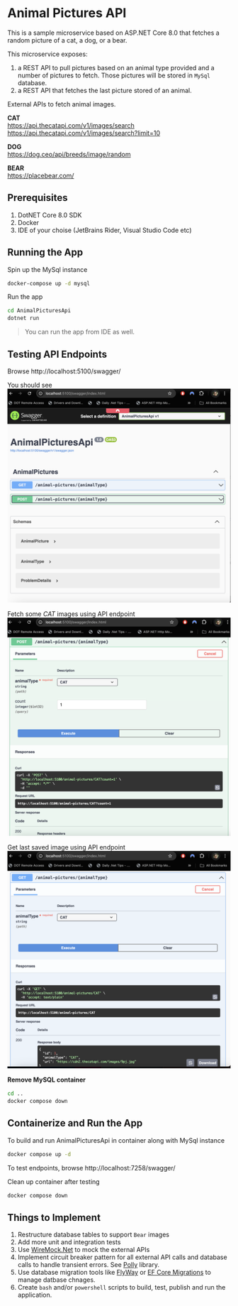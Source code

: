 # Animal Pictures API  

This is a sample microservice based on ASP.NET Core 8.0 that fetches a random picture of a cat, a dog, or a bear.

This microservice exposes:  

1. a REST API to pull pictures based on an animal type provided and a
number of pictures to fetch. Those pictures will be stored in `MySql` database.
1. a REST API that fetches the last picture stored of an animal.  

External APIs to fetch animal images.  

**CAT**  
https://api.thecatapi.com/v1/images/search 
https://api.thecatapi.com/v1/images/search?limit=10  

**DOG**  
https://dog.ceo/api/breeds/image/random  

**BEAR**  
https://placebear.com/  

## Prerequisites  

1. DotNET Core 8.0 SDK
1. Docker  
1. IDE of your choise (JetBrains Rider, Visual Studio Code etc)  

## Running the App  

Spin up the MySql instance 

```bash
docker-compose up -d mysql
```

Run the app
```bash
cd AnimalPicturesApi
dotnet run
```

> You can run the app from IDE as well.

## Testing API Endpoints  

Browse http://localhost:5100/swagger/  

You should see  ![image swagger](./images/swagger.png)  

Fetch some *CAT* images using API endpoint  ![image swagger-save](./images/swagger-save.png) 

Get last saved image using API endpoint  ![image swagger-get](./images/swagger-get.png)  

**Remove MySQL container**  
```bash
cd ..
docker compose down
```  

## Containerize and Run the App  

To build and run AnimalPicturesApi in container along with MySql instance  
```bash
docker compose up -d
```  

To test endpoints, browse http://localhost:7258/swagger/  

Clean up container after testing  
```bash
docker compose down
```

## Things to Implement  

1. Restructure database tables to support `Bear` images  
1. Add more unit and integration tests
1. Use [WireMock.Net](https://github.com/WireMock-Net/WireMock.Net) to mock the external APIs
1. Implement circuit breaker pattern for all external API calls and database calls to handle transient errors. See [Polly](https://github.com/App-vNext/Polly) library. 
1. Use database migration tools like [FlyWay](https://www.red-gate.com/products/flyway/community/) or [EF Core Migrations](https://learn.microsoft.com/en-us/ef/core/managing-schemas/migrations/?tabs=dotnet-core-cli) to manage datbase chnages.
1. Create `bash` and/or `powershell` scripts to build, test, publish and run the application.